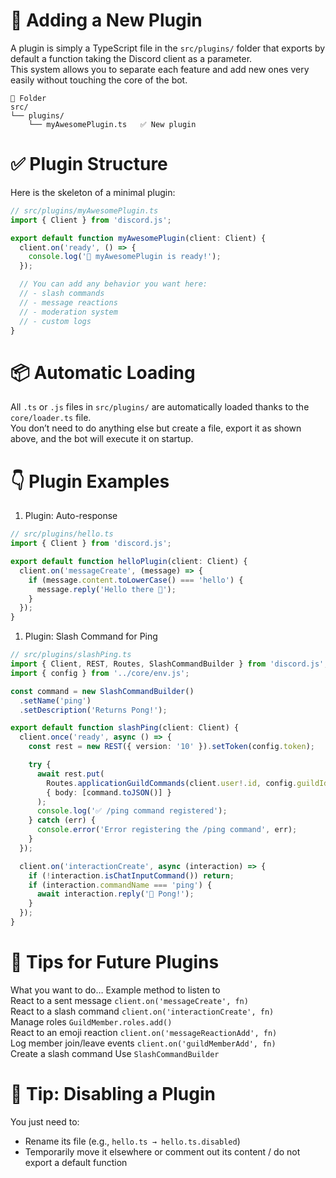 # 🔌 Adding a New Plugin
A plugin is simply a TypeScript file in the `src/plugins/` folder that exports by default a function taking the Discord client as a parameter.  
This system allows you to separate each feature and add new ones very easily without touching the core of the bot.
```
📁 Folder
src/
└── plugins/
    └── myAwesomePlugin.ts   ✅ New plugin
```

# ✅ Plugin Structure
Here is the skeleton of a minimal plugin:

```ts
// src/plugins/myAwesomePlugin.ts
import { Client } from 'discord.js';

export default function myAwesomePlugin(client: Client) {
  client.on('ready', () => {
    console.log('🎉 myAwesomePlugin is ready!');
  });

  // You can add any behavior you want here:
  // - slash commands
  // - message reactions
  // - moderation system
  // - custom logs
}
```

# 📦 Automatic Loading
All `.ts` or `.js` files in `src/plugins/` are automatically loaded thanks to the `core/loader.ts` file.  
You don’t need to do anything else but create a file, export it as shown above, and the bot will execute it on startup.

# 👇 Plugin Examples
1. Plugin: Auto-response
```ts
// src/plugins/hello.ts
import { Client } from 'discord.js';

export default function helloPlugin(client: Client) {
  client.on('messageCreate', (message) => {
    if (message.content.toLowerCase() === 'hello') {
      message.reply('Hello there 👋');
    }
  });
}
```

1. Plugin: Slash Command for Ping
```ts
// src/plugins/slashPing.ts
import { Client, REST, Routes, SlashCommandBuilder } from 'discord.js';
import { config } from '../core/env.js';

const command = new SlashCommandBuilder()
  .setName('ping')
  .setDescription('Returns Pong!');

export default function slashPing(client: Client) {
  client.once('ready', async () => {
    const rest = new REST({ version: '10' }).setToken(config.token);

    try {
      await rest.put(
        Routes.applicationGuildCommands(client.user!.id, config.guildId),
        { body: [command.toJSON()] }
      );
      console.log('✅ /ping command registered');
    } catch (err) {
      console.error('Error registering the /ping command', err);
    }
  });

  client.on('interactionCreate', async (interaction) => {
    if (!interaction.isChatInputCommand()) return;
    if (interaction.commandName === 'ping') {
      await interaction.reply('🏓 Pong!');
    }
  });
}
```

# 🧪 Tips for Future Plugins
What you want to do… Example method to listen to  
React to a sent message	`client.on('messageCreate', fn)`  
React to a slash command	`client.on('interactionCreate', fn)`  
Manage roles	`GuildMember.roles.add()`  
React to an emoji reaction	`client.on('messageReactionAdd', fn)`  
Log member join/leave events	`client.on('guildMemberAdd', fn)`  
Create a slash command	Use `SlashCommandBuilder`

# 📌 Tip: Disabling a Plugin
You just need to:  
- Rename its file (e.g., `hello.ts → hello.ts.disabled`)  
- Temporarily move it elsewhere or comment out its content / do not export a default function
